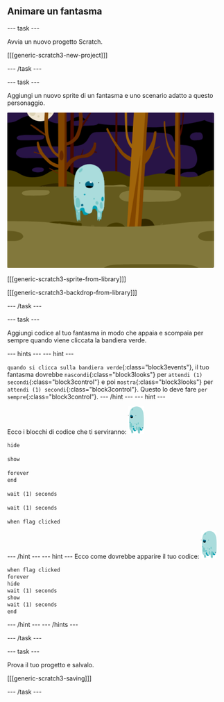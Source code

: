 ## Animare un fantasma

\--- task \---

Avvia un nuovo progetto Scratch.

[[[generic-scratch3-new-project]]]

\--- /task \---

\--- task \---

Aggiungi un nuovo sprite di un fantasma e uno scenario adatto a questo personaggio.

![screenshot](images/ghost-ghost.png)

[[[generic-scratch3-sprite-from-library]]]

[[[generic-scratch3-backdrop-from-library]]]

\--- /task \---

\--- task \---

Aggiungi codice al tuo fantasma in modo che appaia e scompaia per sempre quando viene cliccata la bandiera verde.

\--- hints \--- \--- hint \---

`quando si clicca sulla bandiera verde`{:class="block3events"}, il tuo fantasma dovrebbe `nascondi`{:class="block3looks"} per `attendi (1) secondi`{:class="block3control"} e poi `mostra`{:class="block3looks"} per `attendi (1) secondi`{:class="block3control"}. Questo lo deve fare `per sempre`{:class="block3control"}. \--- /hint \--- \--- hint \---

Ecco i blocchi di codice che ti serviranno: ![ghost-sprite](images/ghost-sprite.png)

```blocks3
hide

show

forever
end

wait (1) seconds

wait (1) seconds

when flag clicked
```

\--- /hint \--- \--- hint \--- Ecco come dovrebbe apparire il tuo codice: ![ghost-sprite](images/ghost-sprite.png)

```blocks3
when flag clicked
forever
hide
wait (1) seconds
show
wait (1) seconds
end
```

\--- /hint \--- \--- /hints \---

\--- /task \---

\--- task \---

Prova il tuo progetto e salvalo.

[[[generic-scratch3-saving]]]

\--- /task \---